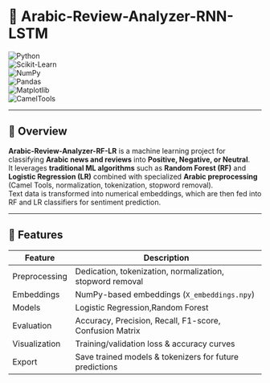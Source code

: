 # 📝 Arabic-Review-Analyzer-RNN-LSTM

![Python](https://img.shields.io/badge/Python-3.8%2B-blue)  
![Scikit-Learn](https://img.shields.io/badge/Scikit--Learn-Utils-orange)  
![NumPy](https://img.shields.io/badge/NumPy-Arrays-blue)  
![Pandas](https://img.shields.io/badge/Pandas-DataFrame-green)  
![Matplotlib](https://img.shields.io/badge/Matplotlib-Visualization-yellow)  
![CamelTools](https://img.shields.io/badge/CamelTools-ArabicNLP-purple)  

---

## 📌 Overview
**Arabic-Review-Analyzer-RF-LR** is a machine learning project for classifying **Arabic news and reviews** into **Positive, Negative, or Neutral**.  
It leverages **traditional ML algorithms** such as **Random Forest (RF)** and **Logistic Regression (LR)** combined with specialized **Arabic preprocessing** (Camel Tools, normalization, tokenization, stopword removal).  
Text data is transformed into numerical embeddings, which are then fed into RF and LR classifiers for sentiment prediction.

---

## 🚀 Features

| Feature | Description |
|---------|-------------|
| Preprocessing | Dedication, tokenization, normalization, stopword removal |
| Embeddings | NumPy-based embeddings (`X_embeddings.npy`) |
| Models | Logistic Regression,Random Forest |
| Evaluation | Accuracy, Precision, Recall, F1-score, Confusion Matrix |
| Visualization | Training/validation loss & accuracy curves |
| Export | Save trained models & tokenizers for future predictions |

